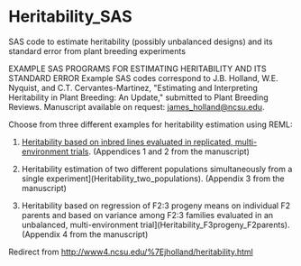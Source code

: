 # Heritability_SAS
SAS code to estimate heritability (possibly unbalanced designs) and its standard error from plant breeding experiments

EXAMPLE SAS PROGRAMS FOR ESTIMATING HERITABILITY AND ITS STANDARD ERROR
Example SAS codes correspond to J.B. Holland, W.E. Nyquist, and C.T. Cervantes-Martinez, "Estimating and Interpreting Heritability in Plant Breeding: An Update," submitted to Plant Breeding Reviews.  Manuscript available on request: james_holland@ncsu.edu.

Choose from three different examples for heritability estimation using REML:

1. [Heritability based on inbred lines evaluated in replicated, multi-environment trials](Heritability_replicated_inbred_lines.md). (Appendices 1 and 2 from the manuscript)


2. Heritability estimation of two different populations simultaneously from a single experiment](Heritability_two_populations). (Appendix 3 from the manuscript)


3. Heritability based on regression of F2:3 progeny means on individual F2 parents and based on variance among F2:3 families evaluated in an unbalanced, multi-environment trial](Heritability_F3progeny_F2parents). (Appendix 4 from the manuscript)

Redirect from http://www4.ncsu.edu/%7Ejholland/heritability.html
